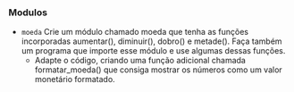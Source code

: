 ### Modulos

- `moeda` Crie um módulo chamado moeda que tenha as funções incorporadas aumentar(), diminuir(), dobro() e metade(). Faça também um programa que importe esse módulo e use algumas dessas funções.
  - Adapte o código, criando uma função adicional chamada formatar_moeda() que consiga mostrar os números como um valor monetário formatado.

